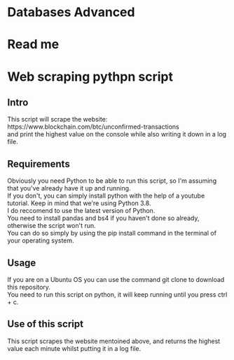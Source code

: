 # Databases Advanced

<h1> Read me </h1>

<h1> Web scraping pythpn script </h1>

<h2> Intro </h2>
This script will scrape the website: https://www.blockchain.com/btc/unconfirmed-transactions <br>
and print the highest value on the console while also writing it down in a log file. <br>

<h2> Requirements </h2>
Obviously you need Python to be able to run this script, so I'm assuming that you've already have it up and running. <br>
If you don't, you can simply install python with the help of a youtube tutorial. Keep in mind that we're using Python 3.8. <br>
I do reccomend to use the latest version of Python. <br>
You need to install pandas and bs4 if you haven't done so already, otherwise the script won't run. <br>
You can do so simply by using the pip install command in the terminal of your operating system. <br>

<h2> Usage </h2>
If you are on a Ubuntu OS you can use the command git clone to download this repository. <br>
You need to run this script on python, it will keep running until you press ctrl + c. <br>

<h2> Use of this script </h2>
This script scrapes the website mentoined above, and returns the highest value each minute whilst putting it in a log file.
